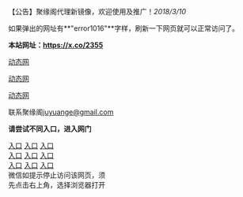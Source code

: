 <p>【公告】聚缘阁代理新镜像，欢迎使用及推广！<em>2018/3/10</em></p>
<p>如果弹出的网址有**"error1016"**字样，刷新一下网页就可以正常访问了。</p>
<p><strong>本站网址：<a href="https://x.co/2355" rel="nofollow">https://x.co/2355</a></strong></p>
<p><a href="https://dou.bz/3cUgzy" rel="nofollow">动态网</a></p>
<p><a href="http://t.cn/R64Lwzz" rel="nofollow">动态网</a></p>
<p><a href="http://r.qgoaiyb.gq/01dtw" rel="nofollow">动态网</a></p>
<p>联系聚缘阁<a href="mailto:juyuange@gmail.com">juyuange@gmail.com</a></p>

  <tr>
    <p><td align=center><strong>请尝试不同入口，进入网门</strong><br/></p>      
      <a href="https://s3.ap-south-1.amazonaws.com/ogatem/show.htm?from=oGateg">入口</a>
      <a href="https://s3.ap-northeast-2.amazonaws.com/ogates/show.htm?from=oGateg">入口</a>
      <a href="https://s3-ap-northeast-1.amazonaws.com/ogatet/show.htm?from=oGateg">入口</a><br/>
      <a href="https://s3-us-west-1.amazonaws.com/ogaten/show.htm?from=oGateg">入口</a>
      <a href="https://s3.us-east-2.amazonaws.com/ogateh/show.htm?from=oGateg">入口</a>
      <a href="https://s3.eu-central-1.amazonaws.com/ogatef/show.htm?from=oGateg">入口</a><br/>     
      <a href="https://s3.eu-west-2.amazonaws.com/ogatel/show.htm?from=oGateg">入口</a>
      <a href="https://s3.ca-central-1.amazonaws.com/ogatec/show.htm?from=oGateg">入口</a>
      <a href="https://s3-ap-southeast-2.amazonaws.com/ogatey/show.htm?from=oGateg">入口</a><br/>
      微信如提示停止访问该网页，须<br/>
      先点击右上角，选择浏览器打开<br/>
    </td>
  </tr>
